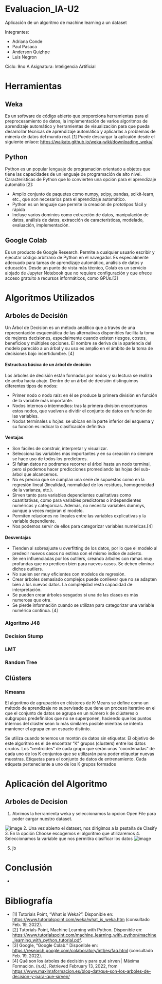 # Evaluacion_IA-U2
Aplicación de un algoritmo de machine learning a un dataset


Integrantes:
* Adriana Conde
* Paul Pasaca
* Anderson Quizhpe
* Luis Negron

Ciclo: 9no A
Asignatura: Inteligencia Artificial

# Herramientas
## Weka
Es un software de código abierto que proporciona herramientas para el preprocesamiento de datos, la implementación de varios algoritmos de aprendizaje automático y herramientas de visualización para que pueda desarrollar técnicas de aprendizaje automático y aplicarlas a problemas de minería de datos del mundo real. [1] Puede descargar la aplicaión desde el siguiente enlace: https://waikato.github.io/weka-wiki/downloading_weka/
## Python
Python es un popular lenguaje de programación orientado a objetos que tiene las capacidades de un lenguaje de programación de alto nivel. Características de Python que lo convierten una opción para el aprendizaje automátio [2]:
- Amplio conjunto de paquetes como numpy, scipy, pandas, scikit-learn, etc., que son necesarios para el aprendizaje automático.
- Python es un lenguaje que permite la creación de prototipos fácil y rápida
- Incluye varios dominios como extracción de datos, manipulación de datos, análisis de datos, extracción de características, modelado, evaluación, implementación.


## Google Colab
Es un producto de Google Research. Permite a cualquier usuario escribir y ejecutar código arbitrario de Python en el navegador. Es especialmente adecuado para tareas de aprendizaje automático, análisis de datos y educación. Desde un punto de vista más técnico, Colab es un servicio alojado de Jupyter Notebook que no requiere configuración y que ofrece acceso gratuito a recursos informáticos, como GPUs.[3]

# Algoritmos Utilizados
## Arboles de Decisión
Un Árbol de Decisión es un método analítico que a través de una representación esquemática de las alternativas disponibles facilita la toma de mejores decisiones, especialmente cuando existen riesgos, costos, beneficios y múltiples opciones. El nombre se deriva de la apariencia del modelo parecido a un árbol y su uso es amplio en el ámbito de la toma de decisiones bajo incertidumbre.  [4] 
#### Estructura básica de un árbol de decisión
Los árboles de decisión están formados por nodos y su lectura se realiza de arriba hacia abajo. 
Dentro de un árbol de decisión distinguimos diferentes tipos de nodos: 
* Primer nodo o nodo raíz: en él se produce la primera división en función de la variable más importante.
* Nodos internos o intermedios: tras la primera división encontramos estos nodos, que vuelven a dividir el conjunto de datos en función de las variables.
* Nodos terminales u hojas: se ubican en la parte inferior del esquema y su función es indicar la clasificación definitiva

#### Ventajas
- Son fáciles de construir, interpretar y visualizar.
- Selecciona las variables más importantes y en su creación no siempre se hace uso de todos los predictores.
- Si faltan datos no podremos recorrer el árbol hasta un nodo terminal, pero sí podemos hacer predicciones promediando las hojas del sub-árbol que alcancemos.
- No es preciso que se cumplan una serie de supuestos como en la regresión lineal (linealidad, normalidad de los residuos, homogeneidad de la varianza, etc.).
- Sirven tanto para variables dependientes cualitativas como cuantitativas, como para variables predictoras o independientes numéricas y categóricas. Además, no necesita variables dummys, aunque a veces mejoran el modelo.
- Permiten relaciones no lineales entre las variables explicativas y la variable dependiente.
- Nos podemos servir de ellos para categorizar variables numéricas.[4]

#### Desventajas

- Tienden al sobreajuste u overfitting de los datos, por lo que el modelo al predecir nuevos casos no estima con el mismo índice de acierto.
- Se ven influenciadas por los outliers, creando árboles con ramas muy profundas que no predicen bien para nuevos casos. Se deben eliminar dichos outliers.
- No suelen ser muy eficientes con modelos de regresión.
- Crear árboles demasiado complejos puede conllevar que no se adapten bien a los nuevos datos. La complejidad resta capacidad de interpretación.
- Se pueden crear árboles sesgados si una de las clases es más numerosa que otra.
- Se pierde información cuando se utilizan para categorizar una variable numérica continua. [4]

### Algoritmo J48
### Decision Stump
### LMT
### Random Tree
## Clústers
### Kmeans
El algoritmo de agrupación en clústeres de K-Means se define como un método de aprendizaje no supervisado que tiene un proceso iterativo en el que el conjunto de datos se agrupa en un número k de clústeres o subgrupos predefinidos que no se superponen, haciendo que los puntos internos del clúster sean lo más similares posible mientras se intenta mantener el agrupa en un espacio distinto.

Se utiliza cuando tenemos un montón de datos sin etiquetar. El objetivo de este algoritmo es el de encontrar “K” grupos (clusters) entre los datos crudos. 
Los “centroides” de cada grupo que serán unas “coordenadas” de cada uno de los K conjuntos que se utilizarán para poder etiquetar nuevas muestras.
Etiquetas para el conjunto de datos de entrenamiento. Cada etiqueta perteneciente a uno de los K grupos formados

# Aplicación del Algoritmo
## Arboles de Decision
1. Abrimos la herramienta weka y seleccionamos la opcion Open File para poder cargar nuestro dataset.
<!--Imagen--> 
![image](https://raw.githubusercontent.com/andersonquizhpe/colabIA/main/imagenesML/abrirdata.png)
2.  Una vez abierto el dataset, nos dirigimos a la pestaña de Clasify
3.  En la opción Choose escogemos el algoritmo que utilizaremos
4.  Seleccionamos la variable que nos permitira clasificar los datos
![image](https://raw.githubusercontent.com/andersonquizhpe/colabIA/main/imagenesML/Segundopaso.png)

5.  jb

# Conclusión
- 
# Bibliografía
- [1] Tutorials Point, “What is Weka?”. Disponible en: https://www.tutorialspoint.com/weka/what_is_weka.htm (consultado Feb. 19, 2022).
- [2] Tutorials Point, Machine Learning with Python. Disponible en: https://www.tutorialspoint.com/machine_learning_with_python/machine_learning_with_python_tutorial.pdf.
- [3] Google, “Google Colab.” Disponible en: https://research.google.com/colaboratory/intl/es/faq.html (consultado Feb. 19, 2022).
- [4] Qué son los árboles de decisión y para qué sirven | Máxima Formación. (n.d.). Retrieved February 13, 2022, from https://www.maximaformacion.es/blog-dat/que-son-los-arboles-de-decision-y-para-que-sirven/
